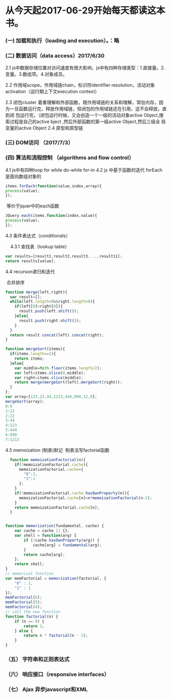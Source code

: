 # 从今天起2017-06-29开始每天都读这本书。

### (一) 加载和执行（loading and execution）。：略

### (二)  数据访问（data access）2017/6/30

  2.1 js中数据存储位置对访问速度有很大影响，js中有四种存储类型：1.直接量。2. 变量。3.数组项。4.对象成员。
  
  2.2 作用域scope，作用域链chain，标识符identifier resolution，活动对象activation（运行期上下文execution context）
  
  2.3 闭包cluster 着重理解和外部函数，既作用域链的关系和理解，常驻内存，因为一旦函数运行完，释放作用域链，但闭包的作用域链还在引用，这不会释放，直到闭       包运行完，（闭包运行时候，又会创造一个一级的活动对象active Object,搜索过程是自己的active bject ,然后外部函数的第一级active Object,然后三级全       局变量的active Object
  2.4 原型和原型链
  
### (三) DOM访问 （2017/7/3）

### (四) 算法和流程控制 （algorithms and  flow control） 
  4.1 js中有四种loop for while do-while for-in 
  4.2 js 中基于函数的迭代 forEach是面向数组对象的
  ```javascript
  items.forEach(function(value,index,array){
  process(value);
  });
  ```
  等价于jquer中的each函数
  
  ```javascript
  JQuery.each(items,function(index,value){
  process(value);
  });
  ```
  4.3 条件表达式（conditionals）
  
     4.3.1 查找表（lookup table）
     
```javascript
var results=[result1,result2,result3,...,result11];
return results[value];
```
     
  4.4 recurson递归和迭代
  
  合并排序
  
```javascript
function merge(left,right){
  var result=[];
  while(left.length>0&&right.length>0){
    if(left[0]<right[0]){
      result.push(left.shift());      
    }else{
      result.push(right.shift());
    }
  }
  return result.concat(left).concat(right);
}

function mergeSort(items){
  if(items.length==1){
    return items;
  }else{
    var middle=Math.floor(items.length/2);
    var left=items.slice(0,middle);
    var right=items.slice(middle);
    return merge(mergeSort(left),mergeSort(right));
  }
};
var array=[123,22,44,1213,444,990,12,9];
mergeSort(array);
0:9
1:12
2:22
3:44
4:123
5:444
6:990
7:1213
```
  4.5 memoization (制表)默记
  制表法写factorial函数
```javascript
  function memoizationFactorial(n){
    if(!memoizationFactorial.cache){
      memoizationFactorial.cache={
        "0":1,
        "1":1
      };
    }
    if(!memoizationFactorial.cache.hasOwnProperty(n)){
      memoizationFactorial.cache[n]=n*memoizationFactorial(n-1);
    }
    return memoizationFactorial.cache[n];
  }
```
```javascript

function memorization(fundamental, cache) {
	var cache = cache || {};
	var shell = function(arg) {
		if (!cache.hasOwnProperty(arg)) {
			cache[arg] = fundamental(arg);
		}
		return cache[arg];
	};
	return shell;
}
// memorizal function
var memFactorial = memorization(factorial, {
	"0" : 1,
	"1" : 1
});
memFactorial(6);
memFactorial(5);
memFactorial(4);
// call the new function
function factorial(n) {
	if (n == 0) {
		return 1;
	} else {
		return n * factorial(n - 1);
	}
}
```
### （五） 字符串和正则表达式
### （六） 响应接口（responsive interfaces）
### （七） Ajax 异步javascript和XML

